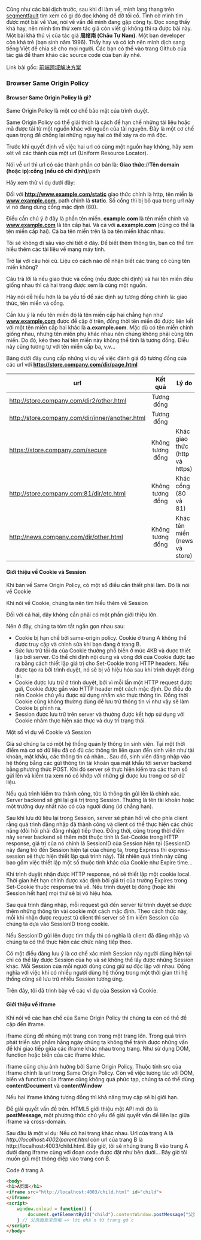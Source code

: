 Cũng như các bài dịch trước, sau khi đi làm về, mình lang thang trên [segmentfault](https://segmentfault.com/) tìm xem có gì đó đọc không để đỡ tối cổ. Tình cờ mình tìm được một bài về Vue, nói về vấn đề mình đang gặp công ty. Đọc xong thấy khá hay, nên mình tìm thử xem tác giả còn viết gì không thì ra được bài này. Một bài khá thú vị của tác giả __周绪南 (Châu Tự Nam)__. Một bạn developer còn khá trẻ (bạn sinh năm 1996). Thấy hay và có ích nên mình dịch sang tiếng Việt để chia sẽ cho mọi người. Các bạn có thể vào trang Github của tác giả để tham khảo các source code của bạn ấy nhé.

Link bài gốc: [前端跨域解决方案](https://segmentfault.com/a/1190000012256432)

### Browser Same Origin Policy

#### Browser Same Origin Policy là gì?

Same Origin Policy là một cơ chế bảo mật của trình duyệt.

Same Origin Policy có thể giải thích là cách để hạn chế những tài liệu hoặc mã được tải từ một nguồn khác với nguồn của tài nguyên. Đây là một cơ chế quan trọng để chống lại những nguy hại có thể xảy ra do mã độc.

Trước khi quyết định về việc hai url có cùng một nguồn hay không, hãy xem xét về các thành của một url (Uniform Resource Locator).

Nói về url thì url có các thành phần cơ bản là: __Giao thức__://__Tên domain (hoặc ip)__:__cổng (nếu có chỉ định)__/path

Hãy xem thử ví dụ dưới đây:

Đối với __http://www.example.com/static__ giao thức chính là http, tên miền là __www.example.com__, path chính là __static__. Số cổng thì bị bỏ qua trong url này vì nó đang dùng cổng mặc định (80).

Điều cần chú ý ở đây là phần tên miền. __example.com__ là tên miền chính và __www.example.com__ là tên cấp hai. Và cả với __a.example.com__ (cũng có thể là tên miền cấp hai). Cả ba tên miền trên là ba tên miền khác nhau.

Tôi sẽ không đi sâu vào chi tiết ở đây. Để biết thêm thông tin, bạn có thể tìm hiểu thêm các tài liệu về mạng máy tính.

Trở lại với câu hỏi cũ. Liệu có cách nào để nhận biết các trang có cùng tên miền không?

Câu trả lời là nếu giao thức và cổng (nếu được chỉ định) và hai tên miền đều giống nhau thì cả hai trang được xem là cùng một nguồn.

Hãy nói dễ hiểu hơn là ba yếu tố để xác định sự tương đồng chính là: giao thức, tên miền và cổng.

Cần lưu ý là nếu tên miền đó là tên miền cấp hai chẳng hạn như __www.example.com__ được đề cập ở trên, đồng thời tên miền đó được liên kết với một tên miền cấp hai khác là __a.example.com__. Mặc dù có tên miền chính giống nhau, nhưng tên miền phụ khác nhau nên chúng không phải cùng tên miền. Do đó, kéo theo hai tên miền này không thể tính là tương đồng. Điều này cũng tương tự với tên miền cấp ba, v.v...

Bảng dưới đây cung cấp những ví dụ về việc đánh giá độ tương đồng của các url với __http://store.company.com/dir/page.html__

|__url__|__Kết quả__|__Lý do__|
|---|:---:|---|
|http://store.company.com/dir2/other.html|Tương đồng||
|http://store.company.com/dir/inner/another.html|Tương đồng||
|https://store.company.com/secure|Không tương đồng|Khác giao thức (http và https)|
|http://store.company.com:81/dir/etc.html|Không tương đồng|Khác cổng (80 và 81)|
|http://news.company.com/dir/other.html|Không tương đồng|Khác tên miền (news và store)|

#### Giới thiệu về Cookie và Session
Khi bàn về Same Origin Policy, có một số điều cần thiết phải làm. Đó là nói về Cookie

Khi nói về Cookie, chúng ta nên tìm hiểu thêm về Session

Đối với cả hai, đây không cần phải có một phần giới thiệu lớn.

Nên ở đây, chúng ta tóm tắt ngắn gọn nhau sau:

- Cookie bị hạn chế bởi same-origin policy. Cookie ở trang A không thể được truy cập và chỉnh sửa khi bạn đang ở trang B.
- Sức lưu trữ tối đa của Cookie thường phổ biến ở mức 4KB và được thiết lập bởi server. Có thể chỉ định nội dung và vòng đời của Cookie được tạo ra bằng cách thiết lập giá trị cho Set-Cookie trong HTTP headers. Nếu được tạo ra bởi trình duyệt, nó sẽ bị vô hiệu hóa sau khi trình duyệt đóng lại.
- Cookie được lưu trữ ở trình duyệt, bởi vì mỗi lần một HTTP request được gửi, Cookie được gắn vào HTTP header một cách mặc định. Do điều đó nên Cookie chủ yếu được sử dụng nhầm xác thực thông tin. Đồng thời Cookie cũng không thường dùng để lưu trữ thông tin vì như vậy sẽ làm Cookie bị phình ra.
- Session được lưu trữ trên server và thường được kết hợp sử dụng với Cookie nhằm thực hiện xác thực và duy trì trạng thái.

Một số ví dụ về Cookie và Session

Giả sử chúng ta có một hệ thống quản lý thông tin sinh viên. Tại một thời điểm mà cơ sở dữ liệu đã có đủ các thông tin liên quan đến sinh viên như tài khoản, mật khẩu, các thông tin cá nhân... Sau đó, sinh viên đăng nhập vào hệ thống bằng các gửi thông tin tài khoản qua mật khẩu tới server backend bằng phương thức POST. Khi đó server sẽ thực hiện kiểm tra các tham số gửi lên và kiểm tra xem nó có khớp với những gì được lưu trong cơ sở dữ liệu.

Nếu quá trình kiểm tra thành công, tức là thông tin gửi lên là chính xác. Server backend sẽ ghi lại giá trị trong Session. Thường là tên tài khoản hoặc một trường duy nhất nào có của người dùng (id chẳng hạn).

Sau khi lưu dữ liệu lại trong Session, server sẽ phản hồi về cho phía client rằng quá trình đăng nhập đã thành công và client có thể thực hiện các chức năng (đòi hỏi phải đăng nhập) tiếp theo. Đồng thời, cũng trong thời điểm này server backend sẽ thêm một thuộc tính là Set-Cookie trong HTTP response, giá trị của nó chính là SessionID của Session hiện tại (SessionID này đang trỏ đến Session hiện tại của chúng ta, trong Express thì express-session sẽ thực hiện thiết lập quá trình này). Tất nhiên quá trình này cũng bao gồm việc thiết lập một số thuộc tính khác của Cookie như Expire time...

Khi trình duyệt nhận được HTTP response, nó sẽ thiết lập một cookie local. Thời gian hết hạn chính được xác định bởi giá trị của trường Expires trong Set-Cookie thuộc response trả về. Nếu trình duyệt bị đóng (hoặc khi Session hết hạn) mọi thứ sẽ bị vô hiệu hóa.

Sau quá trình đăng nhập, mỗi request gửi đến server từ trình duyệt sẽ được thêm những thông tin vài cookie một cách mặc định. Theo cách thức này, mỗi khi nhận được request từ client thì server sẽ tìm kiếm Session của chúng ta dựa vào SessionID trong cookie.

Nếu SessionID gửi lên được tìm thấy thì có nghĩa là client đã đăng nhập và chúng ta có thể thực hiện các chức năng tiếp theo.

Có một điều đáng lưu ý là cơ chế xác minh Session này người dùng hiện tại chỉ có thể lấy được Session của họ và sẽ không thể lấy được những Session khác. Mỗi Session của mỗi người dùng cũng giữ sự độc lập với nhau. Đồng nghĩa với việc khi có nhiều người dùng hệ thống trong một thời gian thì hệ thống cũng sẽ lưu trữ nhiều Session tương ứng.

Trên đây, tôi đã trình bày về các ví dụ của Session và Cookie.

#### Giới thiệu về iframe
Khi nói về các hạn chế của Same Origin Policy thì chúng ta còn có thể đề cập đến iframe.

iframe dùng để nhúng một trang con trong một trang lớn. Trong quá trình phát triển sản phẩm hằng ngày chúng ta không thể tránh được những vấn đề khi giao tiếp giữa các iframe khác nhau trong trang. Như sử dụng DOM, function hoặc biến của các iframe khác.

iframe cũng chịu ảnh hưởng bởi Same Origin Policy. Thuộc tính src của iframe chính là url trong Same Origin Policy. Còn về việc tương tác với DOM, biến và function của iframe cũng không quá phức tạp, chúng ta có thể dùng __contentDocument__ và __contentWindow__

Nếu hai iframe không tương đồng thì khả năng truy cập sẽ bị giới hạn.

Để giải quyết vấn đề trên. HTML5 giới thiệu một API mới đó là __postMessage__, một phương thức chủ yếu để giải quyết vấn đề liên lạc giữa iframe và cross-domain.

Sau đâu là một ví dụ: Nếu có hai trang khác nhau. Url của trang A là *http://localhost:4002/parent.html* còn url của trang B là http://localhost:4003/child.html. Bây giờ, tôi sẽ nhúng trang B vào trang A dưới dạng iframe cùng với đoạn code được đặt như bên dưới... Bây giờ tôi muốn gửi một thông điệp vào trang con B.

Code ở trang A

```html
<body>
<h1>A页面</h1>
<iframe src="http://localhost:4003/child.html" id="child">
</iframe>
<script>
    window.onload = function() {
        document.getElementById("child").contentWindow.postMessage("父页面发来贺电", "http://localhost:4003");
    } // 父页面发来贺电 => lời nhắn từ trang gốc
</script>
</body>
```